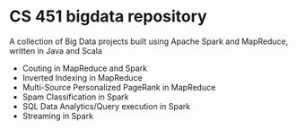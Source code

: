 # CS 451 bigdata repository

A collection of Big Data projects built using Apache Spark and MapReduce, written in Java and Scala
- Couting in MapReduce and Spark
- Inverted Indexing in MapReduce
- Multi-Source Personalized PageRank in MapReduce
- Spam Classification in Spark
- SQL Data Analytics/Query execution in Spark
- Streaming in Spark

